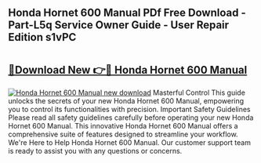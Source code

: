 ## Honda Hornet 600 Manual PDf Free Download - Part-L5q Service Owner Guide - User Repair Edition s1vPC

# <h2><a href="http://bc97918.oget.top/?id=Honda+Hornet+600+Manual">🔗Download New 👉🔴 Honda Hornet 600 Manual</a></h2>

[![Honda Hornet 600 Manual new download](https://i.imgur.com/5g1atiW.png)](http://bc97918.oget.top/?id=Honda+Hornet+600+Manual)
Masterful Control This guide unlocks the secrets of your new Honda Hornet 600 Manual, empowering you to control its functionalities with precision. Important Safety Guidelines Please read all safety guidelines carefully before operating your new Honda Hornet 600 Manual. This innovative Honda Hornet 600 Manual offers a comprehensive suite of features designed to streamline your workflow. We're Here to Help Honda Hornet 600 Manual. Our customer support team is ready to assist you with any questions or concerns.
